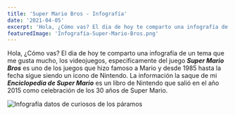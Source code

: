 ```yaml
---
title: 'Super Mario Bros - Infografía'
date: '2021-04-05'
excerpt: 'Hola, ¿Cómo vas? El dia de hoy te comparto una infografía de un tema que me gusta mucho, los videojuegos, especificamente del juego Super Mario Bros es uno de los juegos que hizo famoso a Mario y desde 1985 hasta la fecha sigue siendo un icono de Nintendo.'
featuredImage: 'Infografía-Super-Mario-Bros.png'
---
```

Hola, ¿Cómo vas? El dia de hoy te comparto una infografía de un tema que me gusta mucho, los videojuegos, especificamente del juego ***Super Mario Bros*** es uno de los juegos que hizo famoso a Mario y desde 1985 hasta la fecha sigue siendo un icono de Nintendo.
La información la saque de mi ***Enciclopedia de Super Mario*** es un libro de Nintendo  que salió en el año 2015 como celebración de los 30 años de Super Mario.

![Infografía datos de curiosos de los páramos](./Infografía-Super-Mario-Bros.png)